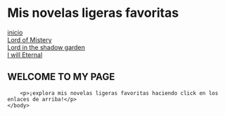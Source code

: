 <!DOCTYPE html>
<html>
    <head>
        <title>Novela Ligeras Favoritas</title>
    </head>
    <body>
        <h1>Mis novelas ligeras favoritas</h1>
        <nav>
            <a href="./index.html">inicio</a><br>
            <a href="./libro1.html">Lord of Mistery</a><br>
            <a href="./libro2.html">Lord in the shadow garden</a><br>
            <a href="./libro3.html">I will Eternal</a>
        </nav>
        <h2>WELCOME TO MY PAGE</h2>

        <p>¡explora mis novelas ligeras favoritas haciendo click en los enlaces de arriba!</p>
    </body>
</html>
